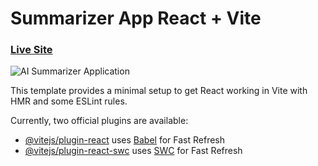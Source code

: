 # Summarizer App  React + Vite
### [Live Site](https://summzapp.netlify.app/)

![AI Summarizer Application](https://github.com/hilalkr/summarizerApp/assets/70345363/a5e3b893-ff14-49c4-b81d-a19222f3d73a)


This template provides a minimal setup to get React working in Vite with HMR and some ESLint rules.

Currently, two official plugins are available:

- [@vitejs/plugin-react](https://github.com/vitejs/vite-plugin-react/blob/main/packages/plugin-react/README.md) uses [Babel](https://babeljs.io/) for Fast Refresh
- [@vitejs/plugin-react-swc](https://github.com/vitejs/vite-plugin-react-swc) uses [SWC](https://swc.rs/) for Fast Refresh
